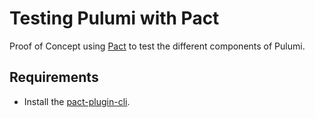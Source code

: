 # Testing Pulumi with Pact

Proof of Concept using [Pact](https://pact.io) to test the different components of Pulumi.

## Requirements

* Install the [pact-plugin-cli](https://github.com/pact-foundation/pact-plugins/tree/main/cli#installing).
